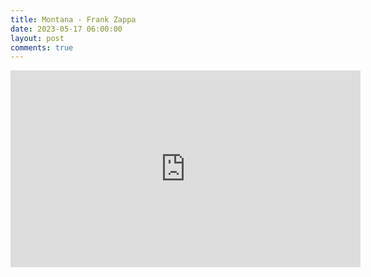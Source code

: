 ```yaml
---
title: Montana - Frank Zappa
date: 2023-05-17 06:00:00
layout: post
comments: true
---
```


<iframe width="560" height="315" src="https://www.youtube.com/embed/Qs0CGOwWmCI" title="YouTube video player" frameborder="0" allow="accelerometer; autoplay; clipboard-write; encrypted-media; gyroscope; picture-in-picture; web-share" allowfullscreen></iframe>

